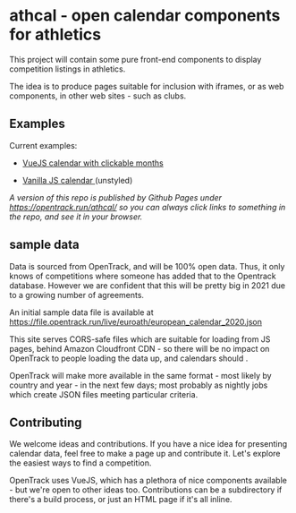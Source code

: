 # athcal - open calendar components for athletics

This project will contain some pure front-end components to display competition listings in athletics.

The idea is to produce pages suitable for inclusion with iframes, or as web components, in other
web sites - such as clubs. 

## Examples

Current examples:

 - [VueJS calendar with clickable months](https://opentrack.run/athcal/caldisplay_vue.html)

 - [Vanilla JS calendar ](https://opentrack.run/athcal/caldisplay_vanilla.html) (unstyled)

*A version of this repo is published by Github Pages under https://opentrack.run/athcal/ so you can always click links to something in the repo, and see it in your browser.*

## sample data

Data is sourced from OpenTrack, and will be 100% open data.  Thus, it only knows of competitions where someone has added that to
the Opentrack database.  However we are confident that this will be pretty big in 2021 due to a growing
number of agreements.

An initial sample data file is available at https://file.opentrack.run/live/euroath/european_calendar_2020.json

This site serves CORS-safe files which are suitable for loading from JS pages, behind Amazon Cloudfront CDN - so there will be no impact on OpenTrack to people loading the data up, and calendars should .

OpenTrack will make more available in the same format - most likely by country and year - in the next few days; most probably as nightly jobs which create JSON files meeting particular criteria.

## Contributing

We welcome ideas and contributions.  If you have a nice idea for presenting calendar data, feel free to make a page up and contribute it.  Let's explore the easiest ways to find a competition.

OpenTrack uses VueJS, which has a plethora of nice components available - but we're open to other ideas too.  Contributions can be a subdirectory if there's a build process, or just an HTML page if it's all inline.


